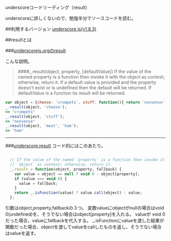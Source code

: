 underscoreコードリーディング（result）

underscoreに詳しくないので、勉強半分でソースコードを読む。



##利用するバージョン
[underscore.js(v1.8.3)](https://github.com/jashkenas/underscore/tree/1.8.3)


##resultとは


###[underscorejs.orgのresult](http://underscorejs.org/#result)

こんな説明。
>####_.result(object, property, [defaultValue]) 
> If the value of the named property is a function then invoke it with the object as context; otherwise, return it.
> If a default value is provided and the property doesn't exist or is undefined then the default will be returned.
> If defaultValue is a function its result will be returned.


```javascript
var object = {cheese: 'crumpets', stuff: function(){ return 'nonsense'; }};
_.result(object, 'cheese');
=> "crumpets"
_.result(object, 'stuff');
=> "nonsense"
_.result(object, 'meat', 'ham');
=> "ham"
```

------------- 


###[underscore.result](https://github.com/jashkenas/underscore/blob/1.8.3/underscore.js#L1363)
コード的にはこのあたり。

```javascript

  // If the value of the named `property` is a function then invoke it with the
  // `object` as context; otherwise, return it.
  _.result = function(object, property, fallback) {
    var value = object == null ? void 0 : object[property];
    if (value === void 0) {
      value = fallback;
    }
    return _.isFunction(value) ? value.call(object) : value;
  };

```

引数はobject,property,fallbackの３つ。
変数valueにobjectがnullの場合はvoid 0(undefined)を、そうでない場合はobject[property]を入れる。
valueが void 0だった場合、valueにfallbackを代入する。
_.isFunctionにvalueを渡した結果が関数だった場合、objectを渡してvalueをcallしたものを返し、そうでない場合はvalueを返す。
